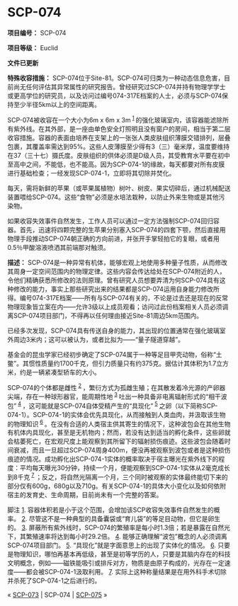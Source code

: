 # SCP-074
                        


**项目编号：** SCP-074

**项目等级：** Euclid

**文件已更新** 

**特殊收容措施：** SCP-074位于Site-81。SCP-074可归类为一种动态信息危害，目前尚无任何评估其异常属性的研究报告。曾经研究过SCP-074并持有物理学学士或更高学位的研究员，以及访问过编号074-317E档案的人士，必须与SCP-074保持至少半径5km以上的空间距离。

SCP-074被收容在一个大小为6m x 6m x 3m<sup class='footnoteref'>
 <a shape='rect' class='footnoteref' id='footnoteref-1' href='javascript:;' onclick='WIKIDOT.page.utils.scrollToReference(&apos;footnote-1&apos;)'>1</a>
</sup>的强化玻璃室内，该容器能滤除所有紫外线。在其外部，是一座由单色安全灯照明且没有窗户的房间，相当于第二层收容措施。容器的表面由培养在支架上的一张张人类皮肤组织薄膜交错排列，层叠包裹，其覆盖率需达到95%。这些人皮薄膜至少得有3（三）毫米厚，温度要维持在37（三十七）摄氏度。皮肤组织的供体必须是D级人员，其受教育水平要在初中至高中之间，不能低，也不能高。因为SCP-074-1的缘故，每天都要对所有皮膜进行基础检查；一经发现SCP-074-1，立即将其切除并焚化。

每天，需将新鲜的苹果（或苹果属植物）树叶、树皮、果实切碎后，通过机械配送装置喂给SCP-074。这些“食物”必须是水培法栽种，以防止外来生物或是其他污染物。

如果收容失效事件自然发生，工作人员可以通过一定方法强制SCP-074回归容器。首先，迅速将四颗完整的生苹果分别塞入SCP-074的四套下颚，然后直接用物理手段推动SCP-074朝正确的方向前进，并张开手掌轻拍它的复眼，或者用0.5％甲酸溶液喷洒其前端那对触须。

**描述：** SCP-074是一种异常有机体，能够宏观上地使用多种量子性质，从而修改其周身一定空间范围内的物理定律。这些内容会传达给处在SCP-074附近的人，令他们精确获悉所修改的法则原理。曾有研究人员想要弄清为何SCP-074具有这种修改的能力，事实上那些研究出来的结果都是SCP-074运用自身能力修改所得。编号074-317E档案——所有与SCP-074有关的，不论是过去还是现在的反常物理现象皆立案在内——允许3级以上成员观看；访问过此份档案相关人员必须调离SCP-074项目部门，不得再以任何理由接近Site-81周边5km范围内。

已经多次发现，SCP-074具有传送自身的能力，其出现的位置通常在强化玻璃室外周边3米内；这可以被认为，或者比拟为——“量子隧道穿越”。

基金会的昆虫学家已经初步确定了SCP-074属于一种等足目甲壳动物，俗称“土鳖”。其惯性质量约1700千克，但引力质量只有约375克。据估计其体积为1.7立方米，约是一辆紧凑型轿车的大小。

SCP-074的个体都是雌性<sup class='footnoteref'>
 <a shape='rect' class='footnoteref' id='footnoteref-2' href='javascript:;' onclick='WIKIDOT.page.utils.scrollToReference(&apos;footnote-2&apos;)'>2</a>
</sup>，繁衍方式为孤雌生殖；在其散发着冷光源的产卵器尖端，存在一种球形器官，能周期性地<sup class='footnoteref'>
 <a shape='rect' class='footnoteref' id='footnoteref-3' href='javascript:;' onclick='WIKIDOT.page.utils.scrollToReference(&apos;footnote-3&apos;)'>3</a>
</sup>吐出一种具备非电离辐射形式的“相干波包”<sup class='footnoteref'>
 <a shape='rect' class='footnoteref' id='footnoteref-4' href='javascript:;' onclick='WIKIDOT.page.utils.scrollToReference(&apos;footnote-4&apos;)'>4</a>
</sup>，这可能就是SCP-074自体受精产生的“具现化”<sup class='footnoteref'>
 <a shape='rect' class='footnoteref' id='footnoteref-5' href='javascript:;' onclick='WIKIDOT.page.utils.scrollToReference(&apos;footnote-5&apos;)'>5</a>
</sup>之卵（以下简称SCP-074-1）。SCP-074-1的实体会优先具现化，从而接触到人类血肉，并汲取该生物的物理知识<sup class='footnoteref'>
 <a shape='rect' class='footnoteref' id='footnoteref-6' href='javascript:;' onclick='WIKIDOT.page.utils.scrollToReference(&apos;footnote-6&apos;)'>6</a>
</sup>。在没有合适的人类宿主供其寄生的情况下，这种波包会在其他生物有机体内具现化，甚至是无机物内；然而，若没有达到适当的孵化条件，这些卵就会枯萎死亡，在宏观尺度上能观察到其所留下的辐射损伤痕迹。这些波包会随着时间衰减，而且一旦超过SCP-074周身400m，便没再被观察到波包或者是这种损伤痕迹的情况。成功孵化出SCP-074-1实体的概率取决于宿主曝光在紫外线下的程度：平均每天曝光30分钟，持续一个月，便能观察到SCP-074-1实体从2毫克成长到8千克<sup class='footnoteref'>
 <a shape='rect' class='footnoteref' id='footnoteref-7' href='javascript:;' onclick='WIKIDOT.page.utils.scrollToReference(&apos;footnote-7&apos;)'>7</a>
</sup>；反之，将自然光隔离一个月，三个同时被观察的实体最终能切下来的部分仅有600g，680g以及710g。有关SCP-074-1的具体大小变化以及如何依附宿主的发育史、生命周期，目前尚未有一个完整的答案。


脚注
<a shape='rect' href='javascript:;' onclick='WIKIDOT.page.utils.scrollToReference(&apos;footnoteref-1&apos;)'>1</a>. 容器体积若是小于这个范围，会增加该SCP收容失效事件自然发生的概率。
<a shape='rect' href='javascript:;' onclick='WIKIDOT.page.utils.scrollToReference(&apos;footnoteref-2&apos;)'>2</a>. 尽管这不是一种典型的具备囊袋或“育儿袋”的等足目动物，但它是卵生的。
<a shape='rect' href='javascript:;' onclick='WIKIDOT.page.utils.scrollToReference(&apos;footnoteref-3&apos;)'>3</a>. 屏蔽所有紫外线时，SCP-074的繁殖率是每小时1.3倍；若是暴露在自然光下，其繁殖速率将达到每小时29.2倍。
<a shape='rect' href='javascript:;' onclick='WIKIDOT.page.utils.scrollToReference(&apos;footnoteref-4&apos;)'>4</a>. 能够正确理解“波包”概念的人必须调离SCP-074项目部门。
<a shape='rect' href='javascript:;' onclick='WIKIDOT.page.utils.scrollToReference(&apos;footnoteref-5&apos;)'>5</a>. “具现化”就是字面意思上的出现了实体化的情况。
<a shape='rect' href='javascript:;' onclick='WIKIDOT.page.utils.scrollToReference(&apos;footnoteref-6&apos;)'>6</a>. 只要是物理知识，哪怕再基本再低级，甚至是初等学历的人，只要是其脑内存在的科技文明概念，例如——磁铁能吸引或排斥对方，物质是由原子构成的，光存在一定速度——都会被SCP-074-1汲取利用。
<a shape='rect' href='javascript:;' onclick='WIKIDOT.page.utils.scrollToReference(&apos;footnoteref-7&apos;)'>7</a>. 实际上这种称量结果是在用外科手术切除并杀死了SCP-074-1之后进行的。



« [SCP-073](/scp-073) | SCP-074 | [SCP-075](/scp-075) »





                    